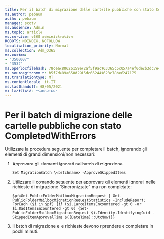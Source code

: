 ```yaml
---
title: Per il batch di migrazione delle cartelle pubbliche con stato CompletedWithErrors
ms.author: pebaum
author: pebaum
manager: scotv
ms.audience: Admin
ms.topic: article
ms.service: o365-administration
ROBOTS: NOINDEX, NOFOLLOW
localization_priority: Normal
ms.collection: Adm_O365
ms.custom:
- "3500007"
- "3532"
ms.openlocfilehash: 78ceac80626159e72af5f9ac963365c5c057a4ef0de2b3dc7e4cde5e5cc155e5
ms.sourcegitcommit: b5f7da89a650d2915dc652449623c78be6247175
ms.translationtype: MT
ms.contentlocale: it-IT
ms.lasthandoff: 08/05/2021
ms.locfileid: "54068168"
---
```

# <a name="for-public-folder-migration-batch-with-completedwitherrors-status"></a>Per il batch di migrazione delle cartelle pubbliche con stato CompletedWithErrors

Utilizzare la procedura seguente per completare il batch, ignorando gli elementi di grandi dimensioni/non necessari: 
1. Approvare gli elementi ignorati nel batch di migrazione:

    `Set-MigrationBatch \<batchname> -ApproveSkippedItems` 
2. Utilizzare il comando seguente per approvare gli elementi ignorati nelle richieste di migrazione "Sincronizzate" ma non completate:

    `$pf=Get-PublicFolderMailboxMigrationRequest | Get-PublicFolderMailboxMigrationRequestStatistics -IncludeReport; ForEach ($i in $pf) {if ($i.LargeItemsEncountered -gt 0 -or $i.BadItemsEncountered -gt 0) {Set-PublicFolderMailboxMigrationRequest $i.Identity.IdentifyingGuid -SkippedItemApprovalTime $([DateTime]::UtcNow)}}`
3. Il batch di migrazione e le richieste devono riprendere e completare in pochi minuti.

